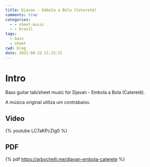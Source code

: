 ```yaml
---
title: Djavan - Embola a Bola (Cateretê)
comments: true
categories:
  - - sheet-music
  - - brazil
tags:
  - bass
  - sheet
cwd: blog
date: 2021-08-22 21:23:21
---
```


<!-- All elements with a $ prefix get replaced by haxe Ghostwriter.hx -->

# Intro
Bass guitar tab/sheet music for Djavan - Embola a Bola (Cateretê).

A música original utiliza um contrabaixo.

## Video
{% youtube LC7aKPcZIg0 %}

## PDF
{% pdf https://arbochelli.me/djavan-embola-caterete %}

